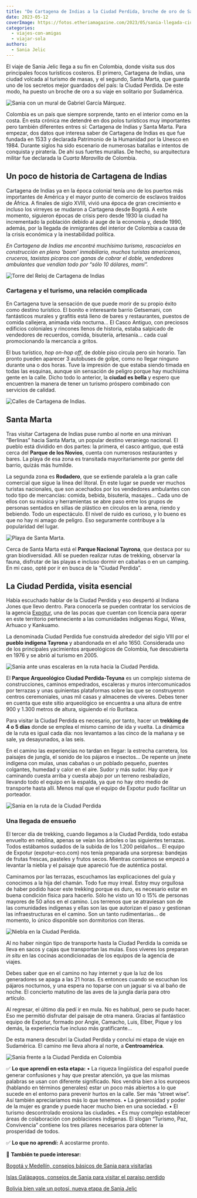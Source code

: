```yaml
---
title: "De Cartagena de Indias a la Ciudad Perdida, broche de oro de Sania"
date: 2023-05-12
coverImage: https://fotos.etheriamagazine.com/2023/05/sania-llegada-ciudad-perdida.jpg
categories: 
  - viajes-con-amigas
  - viajar-sola
authors: 
  - Sania Jelic
---
```


El viaje de Sania Jelic llega a su fin en Colombia, donde visita sus dos principales 
focos turísticos costeros. El primero, Cartagena de Indias, una ciudad volcada al 
turismo de masas, y el segundo, Santa Marta, que guarda uno de los secretos mejor 
guardados del país: la Ciudad Perdida. De este modo, ha puesto un broche de oro a su 
viaje en solitario por Sudamérica. 

![Sania con un mural de Gabriel García Márquez.](https://fotos.etheriamagazine.com/2023/05/sania-cartagena-mural-garcia-marquez.jpg "Sania con un mural de Gabriel García Márquez en Cartagena de Indias. © SJ")

Colombia es un país que siempre sorprende, tanto en el interior como en la costa. En 
esta crónica me detendré en dos polos turísticos muy importantes pero también diferentes 
entres sí: Cartagena de Indias y Santa Marta. Para empezar, dos datos que interesa saber 
de Cartagena de Indias es que fue fundada en 1533 y declarada Patrimonio de la Humanidad 
por la Unesco en 1984. Durante siglos ha sido escenario de numerosas batallas e intentos 
de conquista y piratería. De ahí sus fuertes murallas. De hecho, su arquitectura militar 
fue declarada la _Cuarta Maravilla_ de Colombia. 

## Un poco de historia de Cartagena de Indias

Cartagena de Indias ya en la época colonial tenía uno de los puertos más importantes de 
América y el mayor punto de comercio de esclavos traídos de África. A finales de siglo 
XVIII, vivió una época de gran crecimiento e incluso los virreyes se mudaron a Cartagena 
desde Bogotá. A este momento, siguieron épocas de crisis pero desde 1930 la ciudad ha 
incrementado la población debido al auge de la economía y, desde 1990, además, por la 
llegada de inmigrantes del interior de Colombia a causa de la crisis económica y la 
inestabilidad política. 

_En Cartagena de Indias me encontré muchísimo turismo, rascacielos en construcción en 
pleno 'boom' inmobiliario, muchos turistas americanos, cruceros, taxistas pícaros con 
ganas de cobrar el doble, vendedores ambulantes que vendían todo por “sólo 10 dólares, 
mami”._ 

![Torre del Reloj de Cartagena de Indias](https://fotos.etheriamagazine.com/2023/05/sania-cartagena-torre-reloj.jpg "Torre del Reloj de Cartagena de Indias. © SJ.")

### Cartagena y el turismo, una relación complicada

En Cartagena tuve la sensación de que puede morir de su propio éxito como destino 
turístico. El bonito e interesante barrio Getsemani, con fantásticos murales y grafitis 
está lleno de bares y restaurantes, puestos de comida callejera, animada vida nocturna… 
El Casco Antiguo, con preciosos edificios coloniales y rincones llenos de historia, 
estaba salpicado de vendedores de recuerdos, comida, bisutería, artesanía… cada cual 
promocionando la mercancía a gritos. 

El bus turístico, _hop on-hop off_, de doble piso circula pero sin horario. Tan pronto 
pueden aparecer 3 autobuses de golpe, como no llegar ninguno durante una o dos horas. 
Tuve la impresión de que estaba siendo timada en todas las esquinas, aunque sin 
sensación de peligro porque hay muchísima gente en la calle. Dicho todo lo anterior, la 
**ciudad es bella** y espero que encuentren la manera de tener un turismo próspero 
combinado con servicios de calidad. 

![Calles de Cartagena de Indias.](https://fotos.etheriamagazine.com/2023/05/sania-cartagena-calles.jpg "Calles de Cartagena de Indias. © SJ")

## Santa Marta

Tras visitar Cartagena de Indias puse rumbo al norte en una minivan “Berlinas” hacia 
Santa Marta, un popular destino veraniego nacional. El pueblo está dividido en dos 
partes: la primera, el casco antiguo, que está cerca del **Parque de los Novios**, 
cuenta con numerosos restaurantes y bares. La playa de esa zona es transitada 
mayoritariamente por gente del barrio, quizás más humilde. 

La segunda zona es **Rodadero**, que se extiende paralela a la gran calle comercial que 
sigue la línea del litoral. En este lugar se puede ver muchos turistas nacionales, que 
son acechados por los vendedores ambulantes con todo tipo de mercancías: comida, bebida, 
bisutería, masajes… Cada uno de ellos con su música y herramientas se abre paso entre 
los grupos de personas sentados en sillas de plástico en círculos en la arena, riendo y 
bebiendo. Todo un espectáculo. El nivel de ruido es curioso, y lo bueno es que no hay ni 
amago de peligro. Eso seguramente contribuye a la popularidad del lugar. 

![Playa de Santa Marta.](https://fotos.etheriamagazine.com/2023/05/sania-santa-marta.jpg "Playa de Santa Marta. © SJ")

Cerca de Santa Marta está el **Parque Nacional Tayrona**, que destaca por su gran 
biodiversidad. Allí se pueden realizar rutas de trekking, observar la fauna, disfrutar 
de las playas e incluso dormir en cabañas o en un camping. En mi caso, opté por ir en 
busca de la “Ciudad Perdida”. 

## La Ciudad Perdida, visita esencial

Había escuchado hablar de la Ciudad Perdida y eso despertó al Indiana Jones que llevo 
dentro. Para conocerla se pueden contratar los servicios de la agencia [Expotur](https://expotur-eco.com), 
una de las pocas que cuentan con licencia para operar en este territorio perteneciente a 
las comunidades indígenas Kogui, Wiwa, Arhuaco y Kankuamo. 

La denominada Ciudad Perdida fue construida alrededor del siglo VIII por el **pueblo 
indígena Tayrona** y abandonada en el año 1650. Considerada uno de los principales 
yacimientos arqueológicos de Colombia, fue descubierta en 1976 y se abrió al turismo en 
2005. 

![Sania ante unas escaleras en la ruta hacia la Ciudad Perdida.](https://fotos.etheriamagazine.com/2023/05/sania-ciudad-perdida-escaleras.jpg "Sania ante unas escaleras en la ruta hacia la Ciudad Perdida. © Sania Jelic.")

El **Parque Arqueológico Ciudad Perdida-Teyuna** es un complejo sistema de 
construcciones, caminos empedrados, escaleras y muros intercomunicados por terrazas y 
unas quinientas plataformas sobre las que se construyeron centros ceremoniales, unas mil 
casas y almacenes de víveres. Debes tener en cuenta que este sitio arqueológico se 
encuentra a una altura de entre 900 y 1.300 metros de altura, siguiendo el río Buritaca. 

Para visitar la Ciudad Perdida es necesario, por tanto, hacer un **trekking de 4 o 5 
días** donde se emplea el mismo camino de ida y vuelta. La dinámica de la ruta es igual 
cada día: nos levantamos a las cinco de la mañana y se sale, ya desayunados, a las seis. 

En el camino las experiencias no tardan en llegar: la estrecha carretera, los paisajes 
de jungla, el sonido de los pájaros e insectos… De repente un jinete indígena con mulas, 
unas cabañas o un poblado pequeño, puentes colgantes, humedad y calor en el aire. Sudor 
y más sudor. Hay que ir caminando cuesta arriba y cuesta abajo por un terreno 
resbaladizo, llevando todo el equipo en la espalda, ya que no hay otro medio de 
transporte hasta allí. Menos mal que el equipo de Expotur pudo facilitar un porteador. 

![Sania en la ruta de la Ciudad Perdida](https://fotos.etheriamagazine.com/2023/05/sania-ciudad-perdida-pueblo.jpg "Sania camino de la Ciudad Perdida. © Sania Jelic.")

### Una llegada de ensueño

El tercer día de trekking, cuando llegamos a la Ciudad Perdida, todo estaba envuelto en 
neblina, apenas se veían los árboles o las siguientes terrazas. Todos estábamos sudados 
de la subida de los 1.200 peldaños... El equipo de Expotur (expotur-eco.com) nos tenía 
preparada una sorpresa: bandejas de frutas frescas, pasteles y frutos secos. Mientras 
comíamos se empezó a levantar la niebla y el paisaje que apareció fue de auténtica 
postal. 

Caminamos por las terrazas, escuchamos las explicaciones del guía y conocimos a la hija 
del chamán. Todo fue muy irreal. Estoy muy orgullosa de haber podido hacer este trekking 
porque es duro, es necesario estar en buena condición física para hacerlo. Sólo he visto 
un 10 o 15% de personas mayores de 50 años en el camino. Los terrenos que se atraviesan 
son de las comunidades indígenas y ellas son las que autorizan el paso y gestionan las 
infraestructuras en el camino. Son un tanto rudimentarias... de momento, lo único 
disponible son dormitorios con literas. 

![Niebla en la Ciudad Perdida.](https://fotos.etheriamagazine.com/2023/05/sania-ciudad-perdida-niebla.jpg "Niebla en la Ciudad Perdida. © SJ.")

Al no haber ningún tipo de transporte hasta la Ciudad Perdida la comida se lleva en 
sacos y cajas que transportan las mulas. Esos víveres los preparan _in situ_ en las 
cocinas acondicionadas de los equipos de la agencia de viajes. 

Debes saber que en el camino no hay internet y que la luz de los generadores se apaga a 
las 21 horas. Es entonces cuando se escuchan los pájaros nocturnos, y una espera no 
toparse con un jaguar si va al baño de noche. El concierto matutino de las aves de la 
jungla daría para otro artículo. 

Al regresar, el último día pedí ir en mula. No es habitual, pero se pudo hacer. Eso me 
permitió disfrutar del paisaje de otra manera. Gracias al fantástico equipo de Expotur, 
formado por Angie, Camacho, Luis, Elber, Pique y los demás, la experiencia fue incluso 
más gratificante… 

De esta manera descubrí la Ciudad Perdida y concluí mi etapa de viaje en Sudamérica. El 
camino me lleva ahora al norte, a **Centroamérica**. 

![Sania frente a la Ciudad Perdida en Colombia](https://fotos.etheriamagazine.com/2023/05/sania-ciudad-perdida-camiseta.jpg "Después de un duro camino Sania por fin encontró la Ciudad Perdida. © SJ.")

✅ **Lo que aprendí en esta etapa:** • La riqueza lingüística del español puede generar 
confusiones y hay que prestar atención, ya que las mismas palabras se usan con diferente 
significado. Nos vendría bien a los europeos (hablando en términos generales) estar un 
poco más abiertos a lo que sucede en el entorno para prevenir hurtos en la calle. Ser 
más “street wise”. Así también apreciaríamos más lo que tenemos. • La generosidad y 
poder de la mujer es grande y puede hacer mucho bien en una sociedad. • El turismo 
descontrolado erosiona las ciudades. • Es muy complejo establecer áreas de colaboración 
con poblaciones indígenas. El slogan “Turismo, Paz, Convivencia” contiene los tres 
pilares necesarios para obtener la prosperidad de todos. 

✅ **Lo que no aprendí:** A acostarme pronto. 

📌 **También te puede interesar:** 

[Bogotá y Medellín, consejos básicos de Sania para 
visitarlas](https://etheriamagazine.com/2023/05/03/viajar-sola-bogota-medellin/) 

[Islas Galápagos, consejos de Sania para visitar el paraíso 
perdido](https://etheriamagazine.com/2023/04/09/como-viajar-islas-galapagos/) 

[Bolivia bien vale un potosí, nueva etapa de Sania 
Jelic](https://etheriamagazine.com/2023/03/13/itinerario-bolivia-sania-jelic/)
